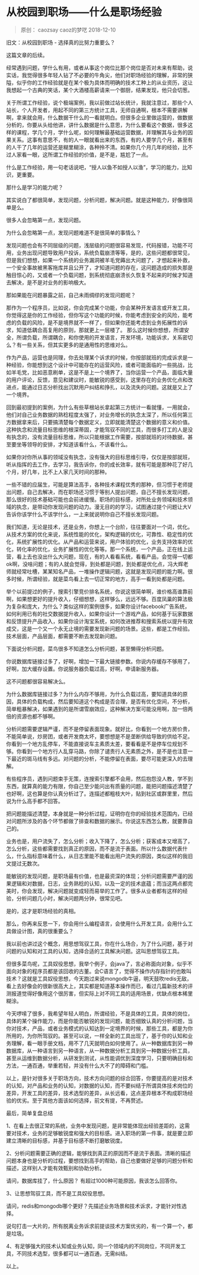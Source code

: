 # 从校园到职场——什么是职场经验
> 原创： caozsay  caoz的梦呓  2018-12-10

旧文：从校园到职场 - 选择真的比努力重要么？

这篇文章的后续。

经常遇到问题，学什么有用，或者从事这个岗位比那个岗位是否对未来有帮助，说实话，我觉得很多年轻人钻了不必要的牛角尖，他们对职场经验的理解，非常的狭隘，似乎你的工作经验就是在某个极为具体而明确的技术工种上的从业资历，这让我想起一个古典的笑话，某个大酒楼高薪请来一个御厨，结果发现，他只会切葱。



关于所谓工作经验，说个极端案例，我以前做过站长统计，我就注意过，那些个人站长，个人开发者，用起不同的第三方统计工具，无师自通啊，根本不需要讲解啊，拿来就会用，什么数据干什么的一看就明白。但很多企业里做运营的，做数据分析的，你要从头给他讲，讲什么数据是什么意思，为什么要看这个数据，很多这样的课程，学几个月，学什么呢，如何理解最基础运营数据，并理解其与业务的因果关系。这事有意思不，有的人一眼就看出来的东西，有的人要学几个月，甚至有的人干了几年的运营还是糊里糊涂，各种拎不清。如果你几个月几年的经验，比不过人家看一眼，这所谓工作经验的价值，是不是，尴尬了一点。



什么是工作经验，用一句老话说吧，“授人以鱼不如授人以渔”，学习的能力，比知识，更重要。



那什么是学习的能力呢？



其实说白了都很简单，发现问题，分析问题，解决问题。就是这种能力，好像很简单是么。



很多人会忽略第一点，发现问题。



为什么会忽略第一点，发现问题难道不是很简单的事情么？



发现问题也会有不同层级的问题，浅层级的问题很容易发现，代码报错，功能不可用，业务出现问题导致用户投诉，系统负载崩溃等等，是的，这些问题都很常见，但是我们想想，如果一个系统的业务漏洞被羊毛党薅出大问题了，才想起来补救，一个安全事故被黑客拖库并且公开了，才知道问题的存在，这问题造成的损失那是触目惊心的，又或者一个负载问题，到系统彻底崩溃长久恢复不起来的时候才知道去解决，是不是对业务的影响极大。



那如果能在问题暴露之前，自己未雨绸缪的发现问题呢？



那作为一个程序员，比如说，你会完成某个功能，你会某种开发语言或开发工具，你觉得这是你的工作经验，但你写这个功能的时候，你能考虑到安全的风险，能考虑的负载的风险，是不是境界就不一样了，但如果你还能考虑到业务拓展性的诉求，知道低耦合高复用的原则，那就更上一层楼了。 那么这时候你想想，所谓安全，所谓负载，所谓耦合，和你使用的开发语言，开发环境，功能诉求，关系密切么？有一些关系，但其实更多的是通用性的思维对么。



作为产品，运营也是同理，你去处理某个诉求的时候，你按部就班的完成诉求是一种经验，你能想到这个设计中可能存在的运营风险，或者可能面临的一些挑战，比如羊毛党，比如恶意刷单，这是不是上一个境界了，当你运营一个产品，面临大量的用户评论，反馈，意见和建议时，能敏锐的感受到，这里存在的业务优化点和改进点，能通过日志分析找出沉默用户纠结和挣扎，以及流失的问题。这就是又上了一个境界。



回到最初提到的案例，为什么有些草根站长拿起第三方统计一看就懂，一用就会，他们对自己业务数据的熟稔程度太强了，对业务增长的执念太深了，所以任何第三方数据拿来后，只要搞清楚每个数据定义，立即就能清楚这个数据的意义和价值。这种执念和流量目标思维的根深蒂固，才能驾驭不同的工具，而很多打工的人是没有执念的，没有流量目标思维，所以只能根据工作需要，按部就班的对待数据，甚至要坐等领导的安排，才知道该看什么，不该看什么。



如果你对你所从事的领域没有执念，没有强大的目标思维引导，仅仅是按部就班，听从指挥的去工作，去学习，我告诉你，你的成长效率，就有可能是那种花了好几个月，好几年，比不上人家几天时间的那种。



一些不错的应届生，可能是算法高手，各种技术课程优秀的那种，但习惯于老师提出问题，自己去解决，而在职场还习惯于等别人提出问题，自己不擅长发现问题，那么很好的技术基础可能也会前进缓慢。职场的目标感，对所处业务领域和技术领域的执念，是带动你发现问题的动力。漫无目的的学习，试图通过提个问题让大V告诉你该学什么不该学什么，一上来就说明你自己不擅长发现问题。



我们知道，无论是技术，还是业务，你想上一个台阶，往往要面对一个词，优化。从技术方案的优化来说，系统性能的优化，架构逻辑的优化，可靠性、稳定性的优化，系统扩展性的优化。从产品和运营来说，用户体验的优化，业务支持效率的优化，转化率的优化，业务扩展性的优化等等。那一个系统，一个产品，正在线上运营，看上去也没出什么大问题，现在，有的人看看系统，看看产品，会觉得一切都ok啊，没啥问题；有的人就会觉得，到处都是问题，到处都是优化点，冯大辉老师就经常吐槽，某某知名产品，一堆操作逻辑问题，这就是发现问题的能力啊。很多时候，所谓经验，就是菜鸟看上去一切正常的地方，高手一看到处都是问题。



举个以前提过的例子，搜索引擎竞价排名系统，你说这很简单啊，谁价格高谁靠前啊，如果想更好的提升收入，仔细想想，这样够么，远远不够。百度凤巢的算法极为复杂和庞大，为什么？类似这样的案例很多，如果你设计facebook广告系统，如何利用已有的社交数据提升收入，如果你设计一个游戏产品，如何基于玩家数据和反馈提升产品收入，如果你设计淘宝系统，如何改进推荐和搜索系统以提升有效成交，这是一个又一个永无止境的需要发现新问题的场景。这些，都是工作经验。技术层面，产品层面，都需要不断去发现新问题。



下面说分析问题，菜鸟很多不知道怎么分析问题，甚至懒得分析问题。



你说数据库链接过多了，好啊，增加一下最大链接参数。你说内存缓存不够用了，好啊，加大缓存设置。你说服务器负载过高，好啊，申请新服务器。



这不问题都很容易解决么。



为什么数据库链接过多？为什么内存不够用，为什么负载过高，要知道具体的原因，具体的负载构成，然后要知道这个构成是否合理，是否有优化空间，不分析，简单粗暴解决，如果遇到的是所谓雪崩效应，这种解决方案可能没用啊，加一倍两倍的资源也都不够啊。



分析问题需要逻辑严谨，而不是停留表面现象。就好比，你看到一个地方房价贵，不能简单说，炒房团，或者开发商太坏，要想想是不是垄断供给导致的供给不足。你看到一个地方乱停车，不能直接说车主素质太差，要看看是不是停车位规划不够。你看到一个地方行人乱穿马路，你除了谴责行人无素质之外，是不是也注意一下最近的斑马线有多远。对问题的分析，不能停留在表面，要尽可能更深入的去理解。



有些程序员，遇到问题束手无策，连搜索引擎都不会用，然后抱怨没人教，学不到东西，就算真的能力有限，你自己至少能问出有质量的问题，能把问题描述清楚了也好啊，这也算是你认真分析过了。连描述都粗枝大叶，贴到社区或群里里，然后说为什么高手都不回答。



把问题能描述清楚，本身就是一种分析过程，证明你在你的经验技术范围内，已经对问题所涉及的各个环节都做了排查和数据的展示。你说这东西怎么教，就要靠自己的。



业务也是，用户流失了，怎么分析；收入下降了，怎么分析；获客成本又增高了，怎么分析，这些都需要找到真正的原因，而不是流于表面。所以什么数据代表什么，什么指标意味着什么，从日志里能不能看出用户流失的原因，类似这样的我旧文提过无数次。



能敏锐的发现问题，是职场最有价值，也是最资深的体现；分析问题需要严谨的因果逻辑和对数据，日志，业务熟稔的认知，以及一定的技术底蕴；而当这两点都完美时，你会发现，解决问题就变成轻而易举的工作了。很多从业者都有这样的经验，分析问题几小时，解决问题两分钟，很常见吧。



是的，这才是职场经验的真相。



那么，你再来反思一下，你会用什么编程语言，会使用什么开发工具，会用什么工具做设计图，真的很重要么？



我以前也讲过这个概念，用思想驾驭工具，你在什么场合，为了什么问题，基于对问题的认知和对工具的认知，选择合适的工具解决问题。这叫思想驾驭工具。



但很多菜鸟呢，工具奴役思想，我举个例子，会java了，言必称面向对象，似乎不面向对象的程序员都是该回收的古董。会C语言了，觉得不操作内存指针的也敢叫技术？这就是工具奴役思想，今天跑过来说mongodb牛逼，明天鼓吹redis无敌，看上去好像会的很新很高大上，其实都是知道基本操作而已，看过几篇新技术的评测报道觉得好像用这个很厉害，但实际上对不同工具的适用场景，优缺点根本稀里糊涂。



今天啰嗦了很多，我希望年轻人明白，所谓经验，不是具体的工具，具体的岗位，具体的某个操作能力，而是你能否敏锐的发现问题，能否细致认真的分析问题，当你对技术，产品，或者业务模式的认知达到一定境界的时候，那些工具，都是为你所用的，为你所驾驭的。甚至可以说，一样全新的工具出现了，基于你的认知和业务理解，看一眼手册文档，用不了几天就明白如何使用了。从一种数据库到另一种数据库，从一种语言到另一种语言，从一种数据分析工具到另一种数据分析工具，甚至从运维到数据分析，从研发到测试，从性能调优到深度学习，只要明确目标和方法，一通百通，举重若轻，并没有什么大不了的障碍和门槛。



以上，是针对很多关于职场方向，技术方向问题的综合回答，你要提高的是对技术的认知，对产品和业务的认知，对数据的认知，而不要纠结于所谓具体技术岗位的差异，开发工具的差异，技术选型的差异，从长远看，这点差异根本不构成职场经验的优劣。至于其他方面该如何选择，前文有提，不再赘述。



最后，简单复盘总结



1、在看上去很正常的系统，业务中发现问题，是非常能体现出经验差距的，这需要对技术，业务的足够敏锐度和强大的目标感。进入职场的第一件事，就是要立即建立清晰的目标感，并基于目标感不断打磨敏锐度。



2、分析问题需要正确的逻辑，能够找到真正的原因而不是流于表面。清晰的描述问题本身也是分析的过程，要想找到高手的帮助，自己也要做好足够的问题分析和描述，这样别人才能有效甄别和协助分析。



请问，数据库挂了，什么原因？ 有超过1000种可能原因，我该怎么回答你。



3、让思想驾驭工具，而不是工具奴役思想。



请问，redis和mongodb哪个更好？先描述业务场景和技术诉求，才能针对性选择。



说句打击一大片的，所有脱离业务诉求前提谈技术方案优劣的，有一个算一个，都是垃圾。



4、有足够强大的技术认知或业务认知，同一个领域内的不同岗位，不同开发工具，不同技术选型，很多都可以一通百通，无需纠结。



以上。
